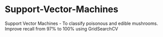 # Support-Vector-Machines
Support Vector Machines - To classify poisonous and edible mushrooms. Improve recall from 97% to 100% using GridSearchCV
